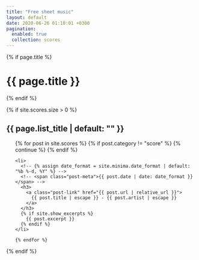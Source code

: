 ```yaml
---
title: "Free sheet music"
layout: default
date: 2020-06-26 01:10:01 +0300
pagination:
  enabled: true
  collection: scores
---
```


{% if page.title %}

  <h1 class="page-heading">{{ page.title }}</h1>
{% endif %}

{% if site.scores.size > 0 %}

  <h2 class="post-list-heading">{{ page.list_title | default: "" }}</h2>
  <ul class="post-list">
    {% for post in site.scores %}
    {% if post.category != "score" %}
      {% continue %}
    {% endif %}

    <li>
      <!-- {% assign date_format = site.minima.date_format | default: "%b %-d, %Y" %} -->
      <!-- <span class="post-meta">{{ post.date | date: date_format }}</span> -->
      <h3>
        <a class="post-link" href="{{ post.url | relative_url }}">
          {{ post.title | escape }} - {{ post.artist | escape }}
        </a>
      </h3>
      {% if site.show_excerpts %}
        {{ post.excerpt }}
      {% endif %}
    </li>

    {% endfor %}

  </ul>
  {% endif %}
